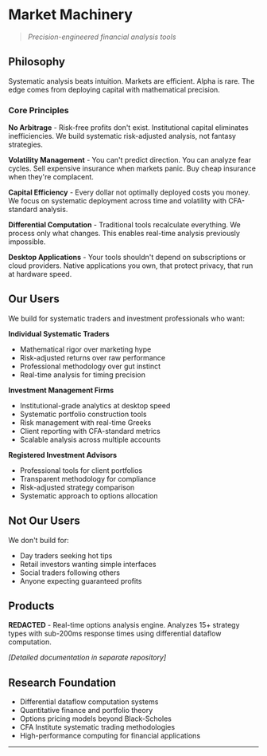 # Market Machinery

> *Precision-engineered financial analysis tools*

## Philosophy

Systematic analysis beats intuition. Markets are efficient. Alpha is rare. The edge comes from deploying capital with mathematical precision.

### Core Principles

**No Arbitrage** - Risk-free profits don't exist. Institutional capital eliminates inefficiencies. We build systematic risk-adjusted analysis, not fantasy strategies.

**Volatility Management** - You can't predict direction. You can analyze fear cycles. Sell expensive insurance when markets panic. Buy cheap insurance when they're complacent.

**Capital Efficiency** - Every dollar not optimally deployed costs you money. We focus on systematic deployment across time and volatility with CFA-standard analysis.

**Differential Computation** - Traditional tools recalculate everything. We process only what changes. This enables real-time analysis previously impossible.

**Desktop Applications** - Your tools shouldn't depend on subscriptions or cloud providers. Native applications you own, that protect privacy, that run at hardware speed.

## Our Users

We build for systematic traders and investment professionals who want:

**Individual Systematic Traders**
- Mathematical rigor over marketing hype
- Risk-adjusted returns over raw performance  
- Professional methodology over gut instinct
- Real-time analysis for timing precision

**Investment Management Firms**
- Institutional-grade analytics at desktop speed
- Systematic portfolio construction tools
- Risk management with real-time Greeks
- Client reporting with CFA-standard metrics
- Scalable analysis across multiple accounts

**Registered Investment Advisors**
- Professional tools for client portfolios
- Transparent methodology for compliance
- Risk-adjusted strategy comparison
- Systematic approach to options allocation

## Not Our Users

We don't build for:
- Day traders seeking hot tips
- Retail investors wanting simple interfaces
- Social traders following others
- Anyone expecting guaranteed profits

## Products

**REDACTED** - Real-time options analysis engine. Analyzes 15+ strategy types with sub-200ms response times using differential dataflow computation.

*[Detailed documentation in separate repository]*

## Research Foundation

- Differential dataflow computation systems
- Quantitative finance and portfolio theory  
- Options pricing models beyond Black-Scholes
- CFA Institute systematic trading methodologies
- High-performance computing for financial applications

---
